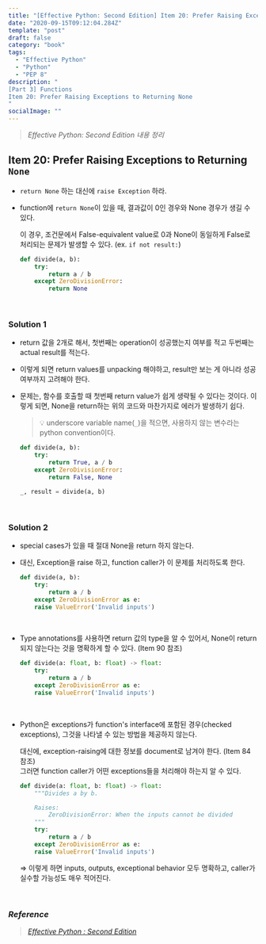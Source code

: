 ```yaml
---
title: "[Effective Python: Second Edition] Item 20: Prefer Raising Exceptions to Returning None"
date: "2020-09-15T09:12:04.284Z"
template: "post"
draft: false
category: "book"
tags:
  - "Effective Python"
  - "Python"
  - "PEP 8"
description: "
[Part 3] Functions
Item 20: Prefer Raising Exceptions to Returning None
"
socialImage: ""
---
```



> _Effective Python: Second Edition 내용 정리_

## Item 20: Prefer Raising Exceptions to Returning `None`

- `return None` 하는 대신에 `raise Exception` 하라.

- function에 `return None`이 있을 때, 결과값이 0인 경우와 None 경우가 생길 수 있다.

    이 경우, 조건문에서 False-equivalent value로 0과 None이 동일하게 False로 처리되는 문제가 발생할 수 있다. (ex. `if not result:`)

    ```python
    def divide(a, b):
        try:
            return a / b
        except ZeroDivisionError:
            return None
    ```

<br>

### Solution 1

- return 값을 2개로 해서, 첫번째는 operation이 성공했는지 여부를 적고 두번째는 actual result를 적는다.
- 이렇게 되면 return values를 unpacking 해야하고, result만 보는 게 아니라 성공 여부까지 고려해야 한다.
- 문제는, 함수를 호출할 때 첫번째 return value가 쉽게 생략될 수 있다는 것이다.
이렇게 되면, None을 return하는 위의 코드와 마찬가지로 에러가 발생하기 쉽다.

    >💡 underscore variable name(`_`)을 적으면, 사용하지 않는 변수라는 python convention이다.

    ```python
    def divide(a, b):
        try:
            return True, a / b
        except ZeroDivisionError:
            return False, None

    _, result = divide(a, b)
    ```

<br>

### Solution 2

- special cases가 있을 때 절대 None을 return 하지 않는다.
- 대신, Exception을 raise 하고, function caller가 이 문제를 처리하도록 한다.

    ```python
    def divide(a, b):
        try:
            return a / b
        except ZeroDivisionError as e:
        raise ValueError('Invalid inputs')
    ```

<br>

- Type annotations를 사용하면 return 값의 type을 알 수 있어서, None이 return되지 않는다는 것을 명확하게 할 수 있다. (Item 90 참조)

    ```python
    def divide(a: float, b: float) -> float:
        try:
            return a / b
        except ZeroDivisionError as e:
        raise ValueError('Invalid inputs')
    ```

<br>

- Python은 exceptions가 function's interface에 포함된 경우(checked exceptions), 그것을 나타낼 수 있는 방법을 제공하지 않는다.

    대신에, exception-raising에 대한 정보를 document로 남겨야 한다. (Item 84 참조)  
    그러면 function caller가 어떤 exceptions들을 처리해야 하는지 알 수 있다.

    ```python
    def divide(a: float, b: float) -> float:
        """Divides a by b.

        Raises:
            ZeroDivisionError: When the inputs cannot be divided
        """
        try:
            return a / b
        except ZeroDivisionError as e:
        raise ValueError('Invalid inputs')
    ```

    ⇒ 이렇게 하면 inputs, outputs, exceptional behavior 모두 명확하고, caller가 실수할 가능성도 매우 적어진다.

<br>

### _Reference_
> [_Effective Python : Second Edition_](https://effectivepython.com/)  